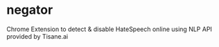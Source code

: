 # negator
Chrome Extension to detect & disable HateSpeech online using NLP API provided by Tisane.ai
